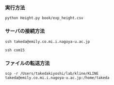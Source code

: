 ### 実行方法

```python Height.py book/exp_height.csv``` 

### サーバの接続方法
```ssh takeda@emily.co.mi.i.nagoya-u.ac.jp```

```ssh com15```

### ファイルの転送方法
```scp -r /Users/takedakiyoshi/lab/kline/KLINE takeda@emily.co.mi.i.nagoya-u.ac.jp:/home/takeda```